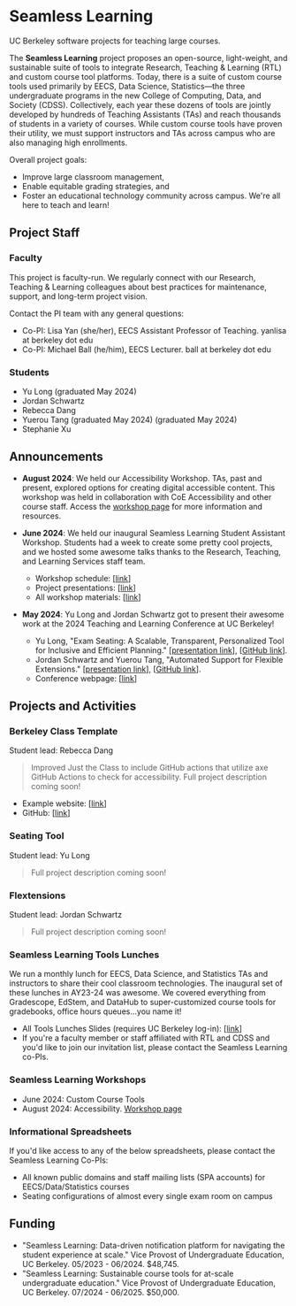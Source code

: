 # Seamless Learning

UC Berkeley software projects for teaching large courses. 

The **Seamless Learning** project proposes an open-source, light-weight, and sustainable suite of tools to integrate Research, Teaching & Learning (RTL) and custom course tool platforms. Today, there is a suite of custom course tools used primarily by EECS, Data Science, Statistics—the three undergraduate programs in the new College of Computing, Data, and Society (CDSS). Collectively, each year these dozens of tools are jointly developed by hundreds of Teaching Assistants (TAs) and reach thousands of students in a variety of courses. While custom course tools have proven their utility, we must support instructors and TAs across campus who are also managing high enrollments.

Overall project goals:
* Improve large classroom management,
* Enable equitable grading strategies, and
* Foster an educational technology community across campus. We're all here to teach and learn!

## Project Staff

### Faculty

This project is faculty-run. We regularly connect with our Research, Teaching & Learning colleagues about best practices for maintenance, support, and long-term project vision.

Contact the PI team with any general questions:
* Co-PI: Lisa Yan (she/her), EECS Assistant Professor of Teaching. yanlisa at berkeley dot edu
* Co-PI: Michael Ball (he/him), EECS Lecturer. ball at berkeley dot edu

### Students
* Yu Long (graduated May 2024)
* Jordan Schwartz
* Rebecca Dang
* Yuerou Tang (graduated May 2024) (graduated May 2024)
* Stephanie Xu

## Announcements

* **August 2024**: We held our Accessibility Workshop. TAs, past and present, explored options for creating digital accessible content. This workshop was held in collaboration with CoE Accessibility and other course staff. Access the [workshop page]({{site.base_url}}accessibility) for more information and resources.

* **June 2024**: We held our inaugural Seamless Learning Student Assistant Workshop. Students had a week to create some pretty cool projects, and we hosted some awesome talks thanks to the Research, Teaching, and Learning Services staff team.
  * Workshop schedule: [[link](https://docs.google.com/document/d/1Xt-oWXizTSk3Vj44XA5ZchvmrkEk0oU49_AUOwJEigs/edit?usp=sharing)]
  * Project presentations: [[link](https://docs.google.com/presentation/d/1YnjKDKzW7QvbXxW5Et1gv-kJnxRacAZr9KIfeEQnPeQ/edit?usp=drive_link)]
  * All workshop materials: [[link](https://drive.google.com/drive/folders/15TvJLPF0zO7l0BXa-fgtsklmikjrNOBJ?usp=drive_link)]
* **May 2024**: Yu Long and Jordan Schwartz got to present their awesome work at the 2024 Teaching and Learning Conference at UC Berkeley!
  * Yu Long, "Exam Seating: A Scalable, Transparent, Personalized Tool for Inclusive and Efficient Planning." [[presentation link](https://docs.google.com/presentation/d/1DMcr_h03K3gDNZg8xlpoyTirbKfsCFBnyxQ37vO4a8E/edit?usp=sharing)], [[GitHub link](https://github.com/berkeley-cdss/seating/wiki)].
  * Jordan Schwartz and Yuerou Tang, "Automated Support for Flexible Extensions." [[presentation link](https://docs.google.com/presentation/d/1Fwtr7vfWDEM8JkAQdmATEO67BV2yVOLEjxlWvohEi8c/edit?usp=sharing)], [[GitHub link](https://github.com/berkeley-cdss/extensions)].
  * Conference webpage: [[link](https://teaching.berkeley.edu/programs/2024-teaching-and-learning-conference)]

## Projects and Activities

### Berkeley Class Template

Student lead: Rebecca Dang

> Improved Just the Class to include GitHub actions that utilize axe GitHub Actions to check for accessibility. Full project description coming soon!

* Example website: [[link]([https://berkeley-cdss.github.io/berkeley-class-site/)]
* GitHub: [[link](https://github.com/berkeley-cdss/berkeley-class-site)]

### Seating Tool

Student lead: Yu Long

> Full project description coming soon!

### Flextensions

Student lead: Jordan Schwartz

> Full project description coming soon!

### Seamless Learning Tools Lunches

We run a monthly lunch for EECS, Data Science, and Statistics TAs and instructors to share their cool classroom technologies. The inaugural set of these lunches in AY23-24 was awesome. We covered everything from Gradescope, EdStem, and DataHub to super-customized course tools for gradebooks, office hours queues...you name it!
* All Tools Lunches Slides (requires UC Berkeley log-in): [[link](https://drive.google.com/drive/folders/1IEKKlv2f8ibPgFQPbAPjOkKzw5cgUzdz?usp=drive_link)]
* If you're a faculty member or staff affiliated with RTL and CDSS and you'd like to join our invitation list, please contact the Seamless Learning co-PIs.

### Seamless Learning Workshops

* June 2024: Custom Course Tools
* August 2024: Accessibility. [Workshop page]({{site.base_url}}/accessibility)

### Informational Spreadsheets

If you'd like access to any of the below spreadsheets, please contact the Seamless Learning Co-PIs:
* All known public domains and staff mailing lists (SPA accounts) for EECS/Data/Statistics courses
* Seating configurations of almost every single exam room on campus

## Funding
* "Seamless Learning: Data-driven notification platform for navigating the student experience at scale." Vice Provost of Undergraduate Education, UC Berkeley. 05/2023 - 06/2024. $48,745.
* "Seamless Learning: Sustainable course tools for at-scale undergraduate education." Vice Provost of Undergraduate Education, UC Berkeley. 07/2024 - 06/2025. $50,000.
